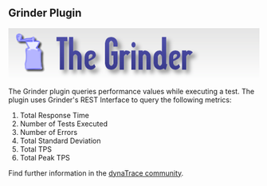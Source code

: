 ## Grinder Plugin

![images_community/download/attachments/93520396/grinder-logo.png](images_community/download/attachments/93520396/grinder-logo.png)

The Grinder plugin queries performance values while executing a test.
The plugin uses Grinder's REST Interface to query the following metrics:

1. Total Response Time
2. Number of Tests Executed
3. Number of Errors
4. Total Standard Deviation
5. Total TPS
6. Total Peak TPS

Find further information in the [dynaTrace community](https://community.compuwareapm.com/community/display/DL/Grinder+Plugin).